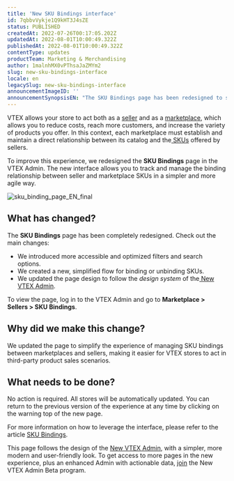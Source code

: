 ```yaml
---
title: 'New SKU Bindings interface'
id: 7qbbvVykje1Q9kHT3J4sZE
status: PUBLISHED
createdAt: 2022-07-26T00:17:05.202Z
updatedAt: 2022-08-01T10:00:49.322Z
publishedAt: 2022-08-01T10:00:49.322Z
contentType: updates
productTeam: Marketing & Merchandising
author: 1malnhMX0vPThsaJaZMYm2
slug: new-sku-bindings-interface
locale: en
legacySlug: new-sku-bindings-interface
announcementImageID: ''
announcementSynopsisEN: "The SKU Bindings page has been redesigned to simplify managing the relationship between sellers' and marketplaces' SKUs."
---
```


VTEX allows your store to act both as a [seller](https://help.vtex.com/en/tutorial/configuring-a-seller-on-vtex-marketplace--6g045OkRSjNpqhkExbQRlP) and as a [marketplace](https://help.vtex.com/en/tutorial/configuring-vtex-marketplace--7splyp5MqIyt2Iyz5jsNzb), which allows you to reduce costs, reach more customers, and increase the variety of products you offer. In this context, each marketplace must establish and maintain a direct relationship between its catalog and the[ SKUs](https://help.vtex.com/en/tracks/catalog-101--5AF0XfnjfWeopIFBgs3LIQ/3mJbIqMlz6oKDmyZ2bKJoA) offered by sellers.

To improve this experience, we redesigned the **SKU Bindings** page in the VTEX Admin. The new interface allows you to track and manage the binding relationship between seller and marketplace SKUs in a simpler and more agile way.

![sku_binding_page_EN_final](https://images.ctfassets.net/alneenqid6w5/3TrV8m2JLKuPjhKTtkY2Yl/495c45bef9699a32fbfb55842890a91f/sku_binding_page_EN_final.png)

## What has changed?

The **SKU Bindings** page has been completely redesigned. Check out the main changes:

- We introduced more accessible and optimized filters and search options.
- We created a new, simplified flow for binding or unbinding SKUs.
- We updated the page design to follow the _design system_ of the[ New VTEX Admin](https://content.vtex.com/join-new-admin-beta-program-en/?utm_source=announcement&utm_medium=help_center&utm_campaign=sku_bindings).

To view the page, log in to the VTEX Admin and go to **Marketplace > Sellers > SKU Bindings**.

## Why did we make this change?

We updated the page to simplify the experience of managing SKU bindings between marketplaces and sellers, making it easier for VTEX stores to act in third-party product sales scenarios.

## What needs to be done?

No action is required. All stores will be automatically updated. You can return to the previous version of the experience at any time by clicking on the warning top of the new page.

For more information on how to leverage the interface, please refer to the article [SKU Bindings](https://help.vtex.com/en/tutorial/sku-bindings--1SmrVgNwjJX17hdqwLa0TX).

This page follows the design of the [New VTEX Admin](https://help.vtex.com/en/announcements/welcome-to-the-redesigned-vtex-admin--5tLPBodp6Xu03vYdyBTGTa), with a simpler, more modern and user-friendly look. To get access to more pages in the new experience, plus an enhanced Admin with actionable data, [join](https://content.vtex.com/join-new-admin-beta-program-en/?utm_source=announcement&utm_medium=help_center&utm_campaign=sku_bindings) the New VTEX Admin Beta program.
